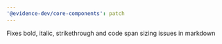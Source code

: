 ```yaml
---
'@evidence-dev/core-components': patch
---
```


Fixes bold, italic, strikethrough and code span sizing issues in markdown
